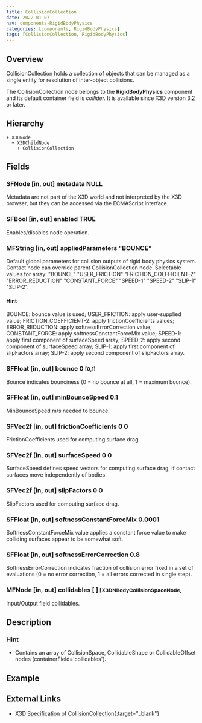 ```yaml
---
title: CollisionCollection
date: 2022-01-07
nav: components-RigidBodyPhysics
categories: [components, RigidBodyPhysics]
tags: [CollisionCollection, RigidBodyPhysics]
---
```

<style>
.post h3 {
  word-spacing: 0.2em;
}
</style>

## Overview

CollisionCollection holds a collection of objects that can be managed as a single entity for resolution of inter-object collisions.

The CollisionCollection node belongs to the **RigidBodyPhysics** component and its default container field is *collider.* It is available since X3D version 3.2 or later.

## Hierarchy

```
+ X3DNode
  + X3DChildNode
    + CollisionCollection
```

## Fields

### SFNode [in, out] **metadata** NULL

Metadata are not part of the X3D world and not interpreted by the X3D browser, but they can be accessed via the ECMAScript interface.

### SFBool [in, out] **enabled** TRUE

Enables/disables node operation.

### MFString [in, out] **appliedParameters** "BOUNCE"

Default global parameters for collision outputs of rigid body physics system. Contact node can override parent CollisionCollection node. Selectable values for array: "BOUNCE" "USER_FRICTION" "FRICTION_COEFFICIENT-2" "ERROR_REDUCTION" "CONSTANT_FORCE" "SPEED-1" "SPEED-2" "SLIP-1" "SLIP-2".

#### Hint

BOUNCE: bounce value is used; USER_FRICTION: apply user-supplied value; FRICTION_COEFFICIENT-2: apply frictionCoefficients values; ERROR_REDUCTION: apply softnessErrorCorrection value; CONSTANT_FORCE: apply softnessConstantForceMix value; SPEED-1: apply first component of surfaceSpeed array; SPEED-2: apply second component of surfaceSpeed array; SLIP-1: apply first component of slipFactors array; SLIP-2: apply second component of slipFactors array.

### SFFloat [in, out] **bounce** 0 <small>[0,1]</small>

Bounce indicates bounciness (0 = no bounce at all, 1 = maximum bounce).

### SFFloat [in, out] **minBounceSpeed** 0.1

MinBounceSpeed m/s needed to bounce.

### SFVec2f [in, out] **frictionCoefficients** 0 0

FrictionCoefficients used for computing surface drag.

### SFVec2f [in, out] **surfaceSpeed** 0 0

SurfaceSpeed defines speed vectors for computing surface drag, if contact surfaces move independently of bodies.

### SFVec2f [in, out] **slipFactors** 0 0

SlipFactors used for computing surface drag.

### SFFloat [in, out] **softnessConstantForceMix** 0.0001

SoftnessConstantForceMix value applies a constant force value to make colliding surfaces appear to be somewhat soft.

### SFFloat [in, out] **softnessErrorCorrection** 0.8

SoftnessErrorCorrection indicates fraction of collision error fixed in a set of evaluations (0 = no error correction, 1 = all errors corrected in single step).

### MFNode [in, out] **collidables** [ ] <small>[X3DNBodyCollisionSpaceNode,</small>

Input/Output field collidables.

## Description

### Hint

- Contains an array of CollisionSpace, CollidableShape or CollidableOffset nodes (containerField='collidables').

## Example

<x3d-canvas src="https://create3000.github.io/media/examples/RigidBodyPhysics/CollisionCollection/CollisionCollection.x3d"></x3d-canvas>

## External Links

- [X3D Specification of CollisionCollection](https://www.web3d.org/documents/specifications/19775-1/V4.0/Part01/components/rigidBodyPhysics.html#CollisionCollection){:target="_blank"}
